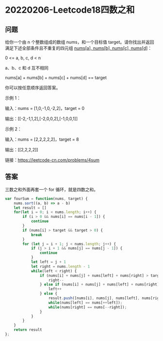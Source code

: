# 20220206-Leetcode18四数之和

## 问题

给你一个由 n 个整数组成的数组 nums，和一个目标值 target。请你找出并返回满足下述全部条件且不重复的四元组 [nums[a], nums[b], nums[c], nums[d]](若两个四元组元素一一对应，则认为两个四元组重复)：

0 <= a, b, c, d < n

a、b、c 和 d 互不相同

nums[a] + nums[b] + nums[c] + nums[d] == target

你可以按任意顺序返回答案。

示例 1：

输入：nums = [1,0,-1,0,-2,2]，target = 0

输出：[[-2,-1,1,2],[-2,0,0,2],[-1,0,0,1]]

示例 2：

输入：nums = [2,2,2,2,2]，target = 8

输出：[[2,2,2,2]]

链接：https://leetcode-cn.com/problems/4sum

## 答案

三数之和外面再套一个 for 循环，就是四数之和。

```JavaScript
var fourSum = function(nums, target) {
    nums.sort((a, b) => a - b)
    let result = []
    for(let i = 0; i < nums.length; i++) {
        if (i > 0 && nums[i] == nums[i - 1]) {
            continue
        }
        if (nums[i] > target && target > 0) {
            break
        }
        for (let j = i + 1; j < nums.length; j++) {
            if (j > i + 1 && nums[j] == nums[j - 1]) {
                continue
            }
            let left = j + 1
            let right = nums.length - 1
            while(left < right) {
                if (nums[i] + nums[j] + nums[left] + nums[right] > target) {
                    right--
                } else if (nums[i] + nums[j] + nums[left] + nums[right] < target) {
                    left++
                } else {
                    result.push([nums[i], nums[j], nums[left], nums[right]])
                    while(nums[left] == nums[++left]);
                    while(nums[right] == nums[--right]);
                }
            }
        }
    } 
    return result
};
```
